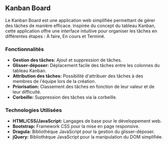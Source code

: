 ## Kanban Board

Le Kanban Board est une application web simplifiée permettant de gérer des tâches de manière efficace. Inspirée du concept du tableau Kanban, cette application offre une interface intuitive pour organiser les tâches en différentes étapes : À faire, En cours et Terminé.

### Fonctionnalités

- **Gestion des tâches:** Ajout et suppression de tâches.
- **Glisser-déposer:** Déplacement facile des tâches entre les colonnes du tableau Kanban.
- **Attribution des tâches:** Possibilité d'attribuer des tâches à des membres de l'équipe lors de la création.
- **Priorisation:** Classement des tâches en fonction de leur valeur et de leur difficulté.
- **Corbeille:** Suppression des tâches via la corbeille.

### Technologies Utilisées

- **HTML/CSS/JavaScript:** Langages de base pour le développement web.
- **Bootstrap:** Framework CSS pour la mise en page responsive.
- **Dragula:** Bibliothèque JavaScript pour la gestion du glisser-déposer.
- **jQuery:** Bibliothèque JavaScript pour la manipulation du DOM simplifiée.
